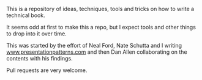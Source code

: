 This is a repository of ideas, techniques, tools and tricks on how to write a technical book.

It seems odd at first to make this a repo, but I expect tools and other things to drop into it over time.

This was started by the effort of Neal Ford, Nate Schutta and I writing www.presentationpatterns.com and then Dan Allen collaborating on the contents with his findings.

Pull requests are very welcome.
